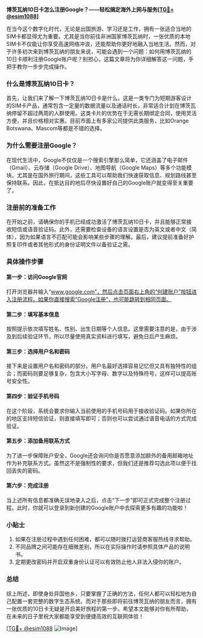 **博茨瓦纳10日卡怎么注册Google？——轻松搞定海外上网与服务[[TG💪+ @esim1088](https://t.me/s/esim1088)]**

在当今这个数字化时代，无论是出国旅游、学习还是工作，拥有一张适合当地的SIM卡都显得尤为重要。尤其是当你前往非洲国家博茨瓦纳时，一张优质的本地SIM卡不仅能让你享受高速网络冲浪，还能帮助你更好地融入当地生活。然而，对于许多初次来到博茨瓦纳的朋友来说，可能会遇到一个问题：如何用博茨瓦纳的10日卡顺利注册Google账户呢？别担心，这篇文章将为你详细解答这一问题，手把手教你一步步完成操作。

### 什么是博茨瓦纳10日卡？

首先，让我们来了解一下博茨瓦纳10日卡是什么。这是一类专门为短期游客设计的SIM卡产品，通常包含一定量的数据流量以及通话时长，非常适合计划在博茨瓦纳停留不超过两周的人群使用。这类卡片的优势在于无需长期绑定合同，使用灵活方便，并且价格相对实惠。目前市面上有多家公司提供此类服务，比如Orange Botswana、Mascom等都是不错的选择。

### 为什么需要注册Google？

在现代生活中，Google不仅仅是一个搜索引擎那么简单，它还涵盖了电子邮件（Gmail）、云存储（Google Drive）、地图导航（Google Maps）等多个功能模块。尤其是在国外旅行期间，这些工具可以帮助我们快速获取信息、规划路线甚至保持联系。因此，在抵达目的地后尽快设置好自己的Google账户就变得至关重要了。

### 注册前的准备工作

在开始之前，请确保你的手机已经成功激活了博茨瓦纳10日卡，并且能够正常接收短信或语音验证码。此外，还需要检查设备的语言设置是否为英文或者中文（简体），因为如果语言不匹配可能会影响某些步骤的理解。最后，建议提前准备好护照复印件或者其他形式的身份证明文件以备验证之需。

### 具体操作步骤

#### 第一步：访问Google官网
打开浏览器并输入“www.google.com”，然后点击页面右上角的“创建账户”按钮进入注册流程。如果你直接搜索“Google注册”，也可能跳转到相同页面。

#### 第二步：填写基本信息
按照提示依次填写姓名、性别、出生日期等个人信息。这里需要注意的是，由于涉及到后续验证环节，所以尽量使用真实资料进行填写，避免日后产生麻烦。

#### 第三步：选择用户名和密码
接下来是设置用户名和密码的部分。用户名最好选择容易记忆但又具有独特性的组合；而密码则要足够复杂，包含大小写字母、数字以及特殊符号，这样可以提高账号安全性。

#### 第四步：验证手机号码
在这个阶段，系统会要求你输入当前使用的手机号码用于接收验证码。如果你所在的地区支持短信验证，则直接填写即可；否则也可以尝试通过语音电话的方式完成验证。

#### 第五步：添加备用联系方式
为了进一步保障账户安全，Google还会询问你是否愿意添加额外的备用邮箱地址作为补充联系方式。虽然这不是强制性的要求，但我们还是推荐勾选此项以便于找回丢失的密码。

#### 第六步：完成注册
当上述所有信息都准确无误地录入之后，点击“下一步”即可正式完成整个注册过程。此时，你就可以登录到新创建的Google账户中去探索更多有趣的功能啦！

### 小贴士

1. 如果在注册过程中遇到任何困难，都可以随时拨打运营商客服热线寻求帮助。
2. 不同品牌之间可能存在细微差别，所以在实际操作时请参照具体产品的说明书。
3. 定期更改密码并开启双重身份认证可以有效防止他人非法入侵你的账户。

### 总结

综上所述，即使身处异国他乡，只要掌握了正确的方法，任何人都可以轻松地为自己配置一套完整的数字生态系统。而对于那些即将前往博茨瓦纳的朋友而言，拥有一张优质的10日卡无疑是开启美好旅程的第一步。希望本文能够对你有所帮助，在未来的日子里祝大家都能享受到便捷高效的互联网体验！

[[TG💪+ @esim1088](https://t.me/s/esim1088) ![Image](https://i.postimg.cc/4NQfJmqS/Snipaste-2025-05-13-00-14-12.png)]